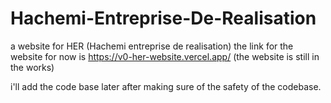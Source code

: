 # Hachemi-Entreprise-De-Realisation
a website for HER (Hachemi entreprise de realisation)
the link for the website for now is https://v0-her-website.vercel.app/ (the website is still in the works)

i'll add the code base later after making sure of the safety of the codebase.
